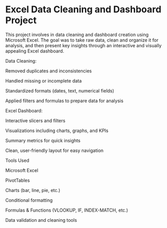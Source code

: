 # Excel Data Cleaning and Dashboard Project
This project involves in data cleaning and dashboard creation using Microsoft Excel. The goal was to take raw data, clean and organize it for analysis, and then present key insights through an interactive and visually appealing Excel dashboard.

Data Cleaning:

Removed duplicates and inconsistencies

Handled missing or incomplete data

Standardized formats (dates, text, numerical fields)

Applied filters and formulas to prepare data for analysis


Excel Dashboard:

Interactive slicers and filters

Visualizations including charts, graphs, and KPIs

Summary metrics for quick insights

Clean, user-friendly layout for easy navigation



Tools Used

Microsoft Excel

PivotTables

Charts (bar, line, pie, etc.)

Conditional formatting

Formulas & Functions (VLOOKUP, IF, INDEX-MATCH, etc.)

Data validation and cleaning tools
